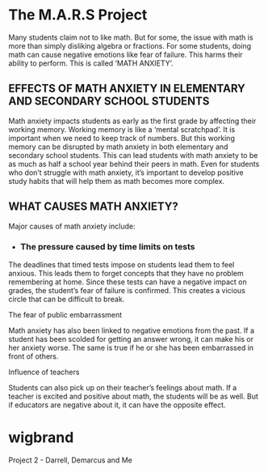 # The M.A.R.S Project

Many students claim not to like math. But for some, the issue with math is more than simply disliking algebra or fractions. For some students, doing math can cause negative emotions like fear of failure. This harms their ability to perform.  This is called ‘MATH ANXIETY’.

## EFFECTS OF MATH ANXIETY IN ELEMENTARY AND SECONDARY SCHOOL STUDENTS

Math anxiety impacts students as early as the first grade by affecting their working memory. Working memory is like a ‘mental scratchpad’. It is important when we need to keep track of numbers. But this working memory can be disrupted by math anxiety in both elementary and secondary school students. This can lead students with math anxiety to be as much as half a school year behind their peers in math. Even for students who don’t struggle with math anxiety, it’s important to develop positive study habits that will help them as math becomes more complex.

## WHAT CAUSES MATH ANXIETY?

Major causes of math anxiety include:

- ### The pressure caused by time limits on tests

The deadlines that timed tests impose on students lead them to feel anxious. This leads them to forget concepts that they have no problem remembering at home. Since these tests can have a negative impact on grades, the student’s fear of failure is confirmed. This creates a vicious circle that can be difficult to break.

The fear of public embarrassment

Math anxiety has also been linked to negative emotions from the past. If a student has been scolded for getting an answer wrong, it can make his or her anxiety worse. The same is true if he or she has been embarrassed in front of others.

Influence of teachers

Students can also pick up on their teacher’s feelings about math. If a teacher is excited and positive about math, the students will be as well. But if educators are negative about it, it can have the opposite effect.

# wigbrand
Project 2 - Darrell, Demarcus and Me
